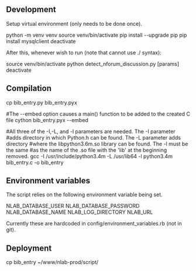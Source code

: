 Development
-----------

Setup virtual environment (only needs to be done once).

python -m venv venv
source venv/bin/activate
pip install --upgrade pip
pip install mysqlclient
deactivate

After this, whenever wish to run (note that cannot use ./ syntax):

source venv/bin/activate
python detect_nforum_discussion.py [params]
deactivate

Compilation
-----------

cp bib_entry.py bib_entry.pyx

#The --embed option causes a main() function to be added to the created C file
cython bib_entry.pyx --embed

#All three of the -I,-L, and -l parameters are needed. The -I parameter
#adds directory in which Python.h can be found. The -L parameter adds directory
#where the libpython3.6m.so library can be found. The -l must be the same
#as the name of the .so file with the 'lib' at the beginning removed.
gcc -I /usr/include/python3.4m -L /usr/lib64 -l python3.4m bib_entry.c -o bib_entry

Environment variables
---------------------

The script relies on the following environment variable being set.

NLAB_DATABASE_USER
NLAB_DATABASE_PASSWORD
NLAB_DATABASE_NAME
NLAB_LOG_DIRECTORY
NLAB_URL

Currently these are hardcoded in config/environment_variables.rb (not in git).

Deployment
----------

cp bib_entry ~/www/nlab-prod/script/
